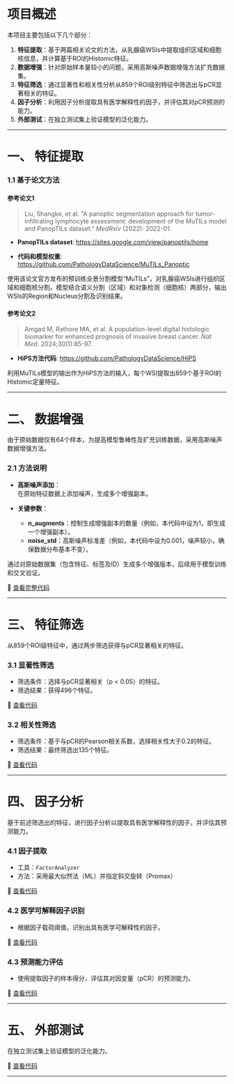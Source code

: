 # 项目概述

本项目主要包括以下几个部分：

1. **特征提取**：基于两篇相关论文的方法，从乳腺癌WSIs中提取组织区域和细胞核信息，并计算基于ROI的Histomic特征。
2. **数据增强**：针对原始样本量较小的问题，采用高斯噪声数据增强方法扩充数据集。
3. **特征筛选**：通过显著性和相关性分析从859个ROI级别特征中筛选出与pCR显著相关的特征。
4. **因子分析**：利用因子分析提取具有医学解释性的因子，并评估其对pCR预测的能力。
5. **外部测试**：在独立测试集上验证模型的泛化能力。

---

# 一、 特征提取

### 1.1 基于论文方法

#### 参考论文1  
> Liu, Shangke, et al. "A panoptic segmentation approach for tumor-infiltrating lymphocyte assessment: development of the MuTILs model and PanopTILs dataset." *MedRxiv* (2022): 2022-01.

- **PanopTILs dataset**: https://sites.google.com/view/panoptils/home

- **代码和模型权重**: https://github.com/PathologyDataScience/MuTILs_Panoptic

使用该论文官方发布的预训练全景分割模型“MuTILs”，对乳腺癌WSIs进行组织区域和细胞核分割。模型结合语义分割（区域）和对象检测（细胞核）两部分，输出WSIs的Region和Nucleus分割及识别结果。

#### 参考论文2  
> Amgad M, Rathore MA, et al. A population-level digital histologic biomarker for enhanced prognosis of invasive breast cancer. *Nat Med*. 2024;30(1):85-97.

- **HiPS方法代码**: https://github.com/PathologyDataScience/HiPS

利用MuTILs模型的输出作为HiPS方法的输入，每个WSI提取出859个基于ROI的Histomic定量特征。

---

# 二、 数据增强

由于原始数据仅有64个样本，为提高模型鲁棒性及扩充训练数据，采用高斯噪声数据增强方法。

### 2.1 方法说明

- **高斯噪声添加**：  
  在原始特征数据上添加噪声，生成多个增强副本。
  
- **关键参数**：
  - **n_augments**：控制生成增强副本的数量（例如，本代码中设为1，即生成一个增强副本）。
  - **noise_std**：高斯噪声标准差（例如，本代码中设为0.001，噪声较小，确保数据分布基本不变）。

通过对原始数据集（包含特征、标签及ID）生成多个增强版本，后续用于模型训练和交叉验证。

🔗 [查看完整代码](https://github.com/tcyfree/NAC/blob/main/auc_roi_random_kfold_aug.py)

---

# 三、 特征筛选

从859个ROI级特征中，通过两步筛选获得与pCR显著相关的特征。

### 3.1 显著性筛选

- 筛选条件：选择与pCR显著相关（p < 0.05）的特征。
- 筛选结果：获得496个特征。

🔗 [查看代码](https://github.com/tcyfree/NAC/blob/main/significant_features.py)

### 3.2 相关性筛选

- 筛选条件：基于与pCR的Pearson相关系数，选择相关性大于0.2的特征。
- 筛选结果：最终筛选出135个特征。

🔗 [查看代码](https://github.com/tcyfree/NAC/blob/main/auc_roi_random_kfold_v2.py)

---

# 四、 因子分析

基于前述筛选出的特征，进行因子分析以提取具有医学解释性的因子，并评估其预测能力。

### 4.1 因子提取

- 工具：`FactorAnalyzer`
- 方法：采用最大似然法（ML）并指定斜交旋转（Promax）

🔗 [查看代码](https://github.com/tcyfree/NAC/blob/main/utils/cluster_FA_ml.py)

### 4.2 医学可解释因子识别

- 根据因子载荷阈值，识别出具有医学可解释性的因子。

🔗 [查看代码](https://github.com/tcyfree/NAC/blob/main/utils/cluster_main_fac.py)

### 4.3 预测能力评估

- 使用提取因子的样本得分，评估其对因变量（pCR）的预测能力。

🔗 [查看代码](https://github.com/tcyfree/NAC/blob/main/auc_roi_random_kfold_fa.py)

---

# 五、 外部测试

在独立测试集上验证模型的泛化能力。

🔗 [查看代码](https://github.com/tcyfree/NAC/blob/main/auc_roi_kfold_ex_test.py)

---